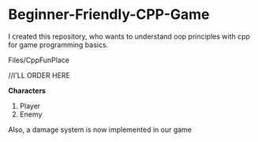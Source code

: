 # Beginner-Friendly-CPP-Game
I created this repository, who wants to understand oop principles with cpp for game programming basics. 


Files/CppFunPlace

//I'LL ORDER HERE

**Characters**

1. Player
2. Enemy

Also, a damage system is now implemented in our game
